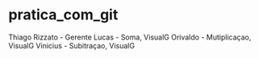# pratica_com_git
Thiago Rizzato - Gerente
Lucas - Soma, VisualG
Orivaldo - Mutiplicaçao, VisualG
Vinicius - Subitraçao, VisualG
